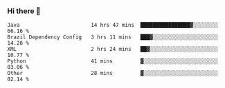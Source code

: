 ### Hi there 👋

<!--START_SECTION:waka-->

```text
Java                       14 hrs 47 mins  ████████████████▓░░░░░░░░   66.16 %
Brazil Dependency Config   3 hrs 11 mins   ███▓░░░░░░░░░░░░░░░░░░░░░   14.28 %
XML                        2 hrs 24 mins   ██▓░░░░░░░░░░░░░░░░░░░░░░   10.77 %
Python                     41 mins         ▓░░░░░░░░░░░░░░░░░░░░░░░░   03.06 %
Other                      28 mins         ▓░░░░░░░░░░░░░░░░░░░░░░░░   02.14 %
```

<!--END_SECTION:waka-->

<!--
**jerry-shao/jerry-shao** is a ✨ _special_ ✨ repository because its `README.md` (this file) appears on your GitHub profile.

Here are some ideas to get you started:

- 🔭 I’m currently working on ...
- 🌱 I’m currently learning ...
- 👯 I’m looking to collaborate on ...
- 🤔 I’m looking for help with ...
- 💬 Ask me about ...
- 📫 How to reach me: ...
- 😄 Pronouns: ...
- ⚡ Fun fact: ...
-->
